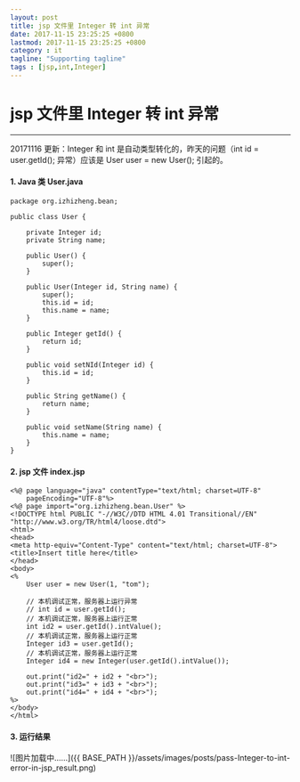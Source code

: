 ```yaml
---
layout: post
title: jsp 文件里 Integer 转 int 异常
date: 2017-11-15 23:25:25 +0800
lastmod: 2017-11-15 23:25:25 +0800
category : it
tagline: "Supporting tagline"
tags : [jsp,int,Integer]
---
```

# jsp 文件里 Integer 转 int 异常
---
20171116 更新：Integer 和 int 是自动类型转化的，昨天的问题（int id = user.getId(); 异常）应该是 User user = new User(); 引起的。

#### 1. Java 类 User.java
```
package org.izhizheng.bean;

public class User {

	private Integer id;
	private String name;

	public User() {
		super();
	}

	public User(Integer id, String name) {
		super();
		this.id = id;
		this.name = name;
	}

	public Integer getId() {
		return id;
	}

	public void setNId(Integer id) {
		this.id = id;
	}

	public String getName() {
		return name;
	}

	public void setName(String name) {
		this.name = name;
	}
}
```
<!-- more -->

#### 2. jsp 文件 index.jsp
``` 
<%@ page language="java" contentType="text/html; charset=UTF-8"
    pageEncoding="UTF-8"%>
<%@ page import="org.izhizheng.bean.User" %>  
<!DOCTYPE html PUBLIC "-//W3C//DTD HTML 4.01 Transitional//EN" "http://www.w3.org/TR/html4/loose.dtd">
<html>
<head>
<meta http-equiv="Content-Type" content="text/html; charset=UTF-8">
<title>Insert title here</title>
</head>
<body>
<%
	User user = new User(1, "tom");

	// 本机调试正常，服务器上运行异常
	// int id = user.getId();
	// 本机调试正常，服务器上运行正常
	int id2 = user.getId().intValue();
	// 本机调试正常，服务器上运行正常
	Integer id3 = user.getId();
	// 本机调试正常，服务器上运行正常
	Integer id4 = new Integer(user.getId().intValue());
	
	out.print("id2=" + id2 + "<br>");
	out.print("id3=" + id3 + "<br>");
	out.print("id4=" + id4 + "<br>");
%>
</body>
</html>
```

#### 3. 运行结果
![图片加载中......]({{ BASE_PATH }}/assets/images/posts/pass-Integer-to-int-error-in-jsp_result.png)